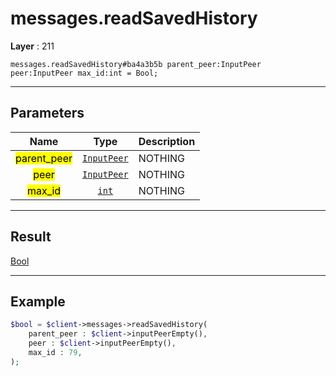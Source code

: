 # messages.readSavedHistory

**Layer** : 211

```tl
messages.readSavedHistory#ba4a3b5b parent_peer:InputPeer peer:InputPeer max_id:int = Bool;
```

---

## Parameters

| Name | Type | Description |
| :---: | :---: | :--- |
| <mark>parent_peer</mark> | [`InputPeer`](type/InputPeer) | NOTHING |
| <mark>peer</mark> | [`InputPeer`](type/InputPeer) | NOTHING |
| <mark>max_id</mark> | [`int`](type/int) | NOTHING |

---

## Result

[Bool](type/Bool)

---

## Example

```php
$bool = $client->messages->readSavedHistory(
	parent_peer : $client->inputPeerEmpty(),
	peer : $client->inputPeerEmpty(),
	max_id : 79,
);
```